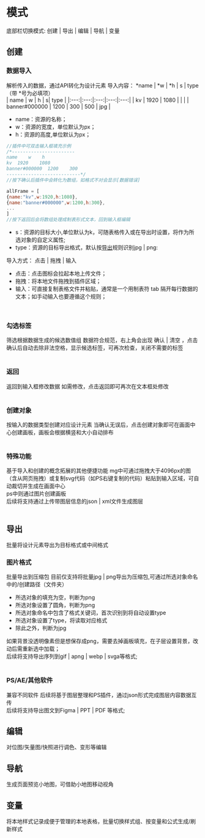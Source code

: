 # 模式
<span class="keyInfo">底部栏切换模式: <span class="higText"> 创建 | 导出 | 编辑 | 导航 | 变量 </span></span>
## 创建
### 数据导入
<span class="keyInfo">解析传入的数据，通过API转化为设计元素</span>
导入内容：<span class="higText"> \*name | \*w | \*h | s | type</span>（带<span class="higText"> \*</span>号为必填项）<br>
| name | w | h | s| type |
|:---:|:---:|:---:|:---:|:---:|
| kv | 1920 | 1080 |   |   |
| banner#000000 | 1200 | 300 | 500 | jpg |
+ name：资源的名称；
+ w：资源的宽度，单位默认为px；
+ h：资源的高度,单位默认为px；
```javascript
//插件中可双击输入框填充示例
/*-----------------------
name    w    h   
kv  1920    1080
banner#000000  1200    300
---------------------------*/
//按下确认后插件中会转化为数组，如格式不对会显示[数据错误]

allFrame = [
{name:"kv",w:1920,h:1080},
{name:"banner#000000",w:1200,h:300},
...
]
//按下返回后会将数组处理成制表形式文本，回到输入框编辑
```
+ s：资源的目标大小,单位默认为k，可随表格传入或在导出时设置，将作为所选对象的自定义属性;
+ type：资源的目标导出格式，默认按[导出](#导出)规则识别<span class="higText">jpg | png</span>:<br>

<span class="keyInfo">导入方式：<span class="higText"> 点击 | 拖拽 | 输入 </span></span><br>
+ 点击：点击图标会拉起本地上传文件；
+ 拖拽：将本地文件拖拽到插件区域；
+ 输入：可直接复制表格文件并粘贴，通常是一个用制表符<span class="higText"> tab </span>隔开每行数据的文本；如手动输入也要遵循这个规则；<br>
<br>

### 勾选标签
<span class="keyInfo">筛选根据数据生成的候选数值组</span>
数据符合规范，右上角会出现<span class="higText"> 确认 | 清空 </span>，点击确认后自动去除非法空格，显示候选标签，可再次检查，关闭不需要的标签<br>
<br>

### 返回
<span class="keyInfo">返回到输入框修改数据</span>
如需修改，点击<span class="higText">返回</span>即可再次在文本框处修改<br>
<br>

### 创建对象
<span class="keyInfo">按输入的数据类型创建对应设计元素</span>
当确认无误后，点击<span class="higText">创建对象</span>即可在画面中心创建画板，画板会根据横竖和大小自动排布<br>
<br>

### 特殊功能
<span class="keyInfo">基于导入和创建的概念拓展的其他便捷功能</span>
mg中可通过拖拽大于4096px的图（含从网页拖拽）或复制svg代码（如PS右键复制的代码）粘贴到输入区域，可自动裁切并生成在画面中心<br>
ps中则通过图片创建画板<br>
后续将支持通过上传带图层信息的<span class="higText">json | xml</span>文件生成图层<br>
<br>

## 导出
<span class="keyInfo">批量将设计元素导出为目标格式或中间格式</span>
### 图片格式
<span class="keyInfo">批量导出到压缩包</span>
目前仅支持将批量<span class="higText">jpg | png</span>导出为压缩包,可通过所选对象命名中的<span class="higText">/</span>创建路径（文件夹）<br>
+ 所选对象的填充为空，判断为<span class="higText">png</span>
+ 所选对象设置了圆角，判断为<span class="higText">png</span>
+ 所选对象命名中包含了格式关键词，首次识别到将自动设置type
+ 所选对象设置了type，将读取对应格式
+ 除此之外，判断为<span class="higText">jpg</span>

如果背景没透明像素但是想保存成png，需要去掉画板填充，在子层设置背景，改动后需重新选中加载；<br>
后续将支持导出序列到<span class="higText">gif | apng | webp | svga</span>等格式;<br>
<br>

### PS/AE/其他软件
<span class="keyInfo">兼容不同软件</span>
后续将基于图层整理和PS插件，通过<span class="higText">json</span>形式完成图层内容数据互传<br>
后续将支持导出图文到<span class="higText">Figma | PPT | PDF </span>等格式;<br>

## 编辑
<span class="keyInfo">对位图/矢量图/快照进行调色、变形等编辑</span>

## 导航
<span class="keyInfo">生成页面预览小地图，可借助小地图移动视角</span>

## 变量
<span class="keyInfo">将本地样式记录成便于管理的本地表格，批量切换样式组、按变量和公式生成/刷新样式</span>
